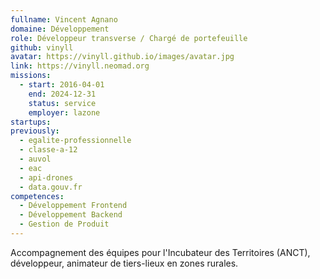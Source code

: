 ```yaml
---
fullname: Vincent Agnano
domaine: Développement
role: Développeur transverse / Chargé de portefeuille
github: vinyll
avatar: https://vinyll.github.io/images/avatar.jpg
link: https://vinyll.neomad.org
missions:
  - start: 2016-04-01
    end: 2024-12-31
    status: service
    employer: lazone
startups:
previously:
  - egalite-professionnelle
  - classe-a-12
  - auvol
  - eac
  - api-drones
  - data.gouv.fr
competences:
  - Développement Frontend
  - Développement Backend
  - Gestion de Produit
---
```


Accompagnement des équipes pour l'Incubateur des Territoires (ANCT), développeur, animateur de tiers-lieux en zones rurales.
